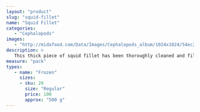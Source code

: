 ```yaml
---
layout: "product"
slug: "squid-fillet"
name: "Squid Fillet"
categories:
   - "Cephalopods"
images:
   - "http://midafood.com/Data/Images/Cephalopods_album/1024x1024/54ec21215c2c2508.jpg"
description: >
   This thick piece of squid fillet has been thoroughly cleaned and filleted , without any chemicals. It is of the highest quality, frozen to prolong the life span.
measure: "pack"
types: 
   - name: "Frozen"
     sizes: 
     - sku: 28
       size: "Regular"
       price: 100
       approx: "500 g"
---
```


